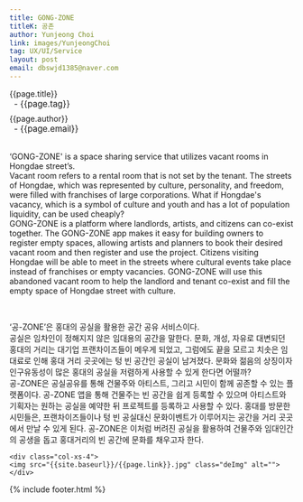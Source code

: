 ```yaml
---
title: GONG-ZONE
titleK: 공존
author: Yunjeong Choi
link: images/YunjeongChoi
tag: UX/UI/Service
layout: post
email: dbswjd1385@naver.com
---	
```


<div class="container">

<div class="deDep">
{{page.title}}<br>
<p style="font-size:15px; margin:0px; padding:0px 0px 0px 8px; margin:0px 0px 8px 0px;">- {{page.tag}}</p>
{{page.author}}<br>
<p style="font-size:15px; margin:0px; padding:0px 0px 0px 8px;">- {{page.email}}</p>
</div>

<br>

<div class="det lato">


‘GONG-ZONE' is a space sharing service that utilizes vacant rooms in Hongdae street’s. 
<br>
Vacant room refers to a rental room that is not set by the tenant. The streets of Hongdae, which was represented by culture, personality, and freedom, were filled with franchises of large corporations. What if Hongdae's vacancy, which is a symbol of culture and youth and has a lot of population liquidity, can be used cheaply? 
<br>
GONG-ZONE is a platform where landlords, artists, and citizens can co-exist together. The GONG-ZONE app makes it easy for building owners to register empty spaces, allowing artists and planners to book their desired vacant room and then register and use the project. Citizens visiting Hongdae will be able to meet in the streets where cultural events take place instead of franchises or empty vacancies. GONG-ZONE will use this abandoned vacant room to help the landlord and tenant co-exist and fill the empty space of Hongdae street with culture.



</div>

<br>

<div class="noto">

‘공-ZONE’은 홍대의 공실을 활용한 공간 공유 서비스이다.
<br>
공실은 임차인이 정해지지 않은 임대용의 공간을 말한다. 문화, 개성, 자유로 대변되던 홍대의 거리는 대기업 프랜차이즈들이 메우게 되었고, 그럼에도 끝을 모르고 치솟은 임대료로 인해 홍대 거리 곳곳에는 텅 빈 공간인 공실이 남겨졌다. 문화와 젊음의 상징이자 인구유동성이 많은 홍대의 공실을 저렴하게 사용할 수 있게 한다면 어떨까? 
<br>
공-ZONE은 공실공유를 통해 건물주와 아티스트, 그리고 시민이 함께 공존할 수 있는 플랫폼이다. 공-ZONE 앱을 통해 건물주는 빈 공간을 쉽게 등록할 수 있으며 아티스트와 기획자는 원하는 공실을 예약한 뒤 프로젝트를 등록하고 사용할 수 있다. 홍대를 방문한 시민들은, 프랜차이즈들이나 텅 빈 공실대신 문화이벤트가 이루어지는 공간을 거리 곳곳에서 만날 수 있게 된다. 공-ZONE은 이처럼 버려진 공실을 활용하여 건물주와 임대인간의 공생을 돕고 홍대거리의 빈 공간에 문화를 채우고자 한다.


</div>

<div class="row" class="imgcolor">
	
	<div class="col-xs-4">
	<img src="{{site.baseurl}}/{{page.link}}.jpg" class="deImg" alt=""></div>
	
</div>

	

</div> 

{% include footer.html %}